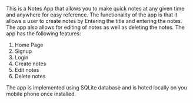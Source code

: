 This is a Notes App that allows you to make quick notes at any given time and anywhere for easy reference. 
The functionality of the app is that it allows a user to create notes by Entering the title and entering the notes. 
The app also allows for editing of notes as well as deleting the notes. 
The app has the following features:
1. Home Page
2. Signup
3. Login
4. Create notes
5. Edit notes
6. Delete notes

The app is implemented using SQLite database and is hoted locally on you mobile phone once installed.
